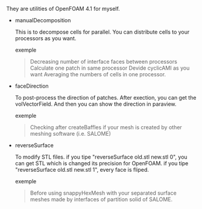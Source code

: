 They are utilities of OpenFOAM 4.1 for myself.

- manualDecomposition

    This is to decompose cells for parallel.
    You can distribute cells to your processors as you want.

    exemple
    > Decreasing number of interface faces between processors
    > Calculate one patch in same processor
    > Devide cyclicAMI as you want
    > Averaging the numbers of cells in one processor.

- faceDirection

    To post-process the direction of patches.
    After exection, you can get the volVectorField.
    And then you can show the direction in paraview.

    exemple
    > Checking after createBaffles if your mesh is created by other meshing software (i.e. SALOME)

- reverseSurface

    To modify STL files.
    if you tipe "reverseSurface old.stl new.stl 0", you can get STL which is changed its precision for OpenFOAM.
    if you tipe "reverseSurface old.stl new.stl 1", every face is fliped.

    exemple
    > Before using snappyHexMesh with your separated surface meshes made by interfaces of partition solid of SALOME.
